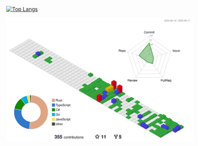 
[//]: # (<picture>)

[//]: # (  <source media="&#40;prefers-color-scheme: dark&#41;" srcset="https://raw.githubusercontent.com/duyl328/duyl328/output/github-contribution-grid-snake-dark.svg">)

[//]: # (  <source media="&#40;prefers-color-scheme: light&#41;" srcset="https://raw.githubusercontent.com/duyl328/duyl328/output/github-contribution-grid-snake.svg">)

[//]: # (  <img alt="github contribution grid snake animation" src="https://raw.githubusercontent.com/duyl328/duyl328/output/github-contribution-grid-snake.svg">)

[//]: # (</picture>)

[![Top Langs](https://github-readme-stats.vercel.app/api/top-langs/?username=duyl328&layout=compact)](https://github.com/anuraghazra/github-readme-stats)


![](./profile-3d-contrib/profile-gitblock.svg)
